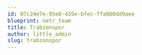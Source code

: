 ```yaml
---
id: 07c24e7e-95e8-435e-bfec-ffa080dd9aee
blueprint: netr_team
title: Trabzonspor
author: little_admin
slug: trabzonspor
---
```

